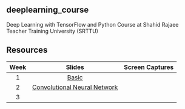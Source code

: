 ## deeplearning_course
Deep Learning with TensorFlow and Python Course at Shahid Rajaee Teacher Training University (SRTTU)

## Resources
|Week|Slides|Screen Captures|
|:--:|:----------:|:-------------:|
|1|[Basic](https://github.com/m-nasiri/deeplearning_course/blob/master/slides/dl_course_basic.pptx.pptx)||
|2|[Convolutional Neural Network](https://github.com/m-nasiri/deeplearning_course/blob/master/slides/dl_course_convolutional_neural_network.pptx.pptx)||
|3|||
